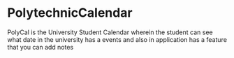 # PolytechnicCalendar
PolyCal is the University Student Calendar wherein the student can see what date in the university has a events and also in application has a feature that you can add notes 
